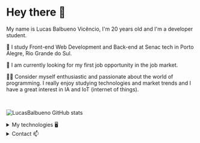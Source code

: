# Hey there 👋

My name is Lucas Balbueno Vicêncio, I'm 20 years old and I'm a developer student.

📖 I study Front-end Web Development and Back-end at Senac tech in Porto Alegre, Rio Grande do Sul.

💼 I am currently looking for my first job opportunity in the job market.

🙋‍♂️ Consider myself enthusiastic and passionate about the world of programming. I really enjoy studying technologies and market trends and I have a great interest in IA and IoT (internet of things).

<br>

![LucasBalbueno GitHub stats](https://github-readme-stats.vercel.app/api?username=LucasBalbueno&show_icons=true&theme=dracula)
<!--![LucasBalbueno Github Summaty](https://github-profile-summary-cards.vercel.app/api/cards/profile-details?username=LucasBalbueno&theme=dracula)-->

<details>
  <summary>My technologies 🖥</summary>

## My technologies

##### Software development :
![HTML](https://img.shields.io/badge/HTML5-E34F26?style=for-the-badge&logo=html5&logoColor=white)
![CSS](https://img.shields.io/badge/CSS3-1572B6?style=for-the-badge&logo=css3&logoColor=white)
![JS](https://img.shields.io/badge/JavaScript-323330?style=for-the-badge&logo=javascript&logoColor=F7DF1E)
![GIT](https://img.shields.io/badge/GIT-E44C30?style=for-the-badge&logo=git&logoColor=white)
![GITHUB](https://img.shields.io/badge/GitHub-100000?style=for-the-badge&logo=github&logoColor=white)
![NODEJS](https://img.shields.io/badge/Node%20js-339933?style=for-the-badge&logo=nodedotjs&logoColor=white)
![BOOTSTRAP](https://img.shields.io/badge/Bootstrap-563D7C?style=for-the-badge&logo=bootstrap&logoColor=white)

##### Tools and IDE :
![VSCODE](https://img.shields.io/badge/VSCode-0078D4?style=for-the-badge&logo=visual%20studio%20code&logoColor=white)
![VERCEL](https://img.shields.io/badge/Vercel-000000?style=for-the-badge&logo=vercel&logoColor=white)
![GITHUBPAGES](https://img.shields.io/badge/GitHub%20Pages-222222?style=for-the-badge&logo=GitHub%20Pages&logoColor=white)

##### Design and UX/Ui Knowledge:
![ILLUSTRATOR](https://img.shields.io/badge/Adobe%20Illustrator-FF9A00?style=for-the-badge&logo=adobe%20illustrator&logoColor=white)
![PHOTOSHOP](https://img.shields.io/badge/Adobe%20Photoshop-31A8FF?style=for-the-badge&logo=Adobe%20Photoshop&logoColor=black)
![PREMIERE](https://img.shields.io/badge/Adobe%20Premiere%20Pro-9999FF?style=for-the-badge&logo=Adobe%20Premiere%20Pro&logoColor=white)
![FIGMA](https://img.shields.io/badge/Figma-F24E1E?style=for-the-badge&logo=figma&logoColor=white)

</details>

<details>
  <summary>Contact 📫</summary>
    
## Contact 
<a href="https://www.linkedin.com/in/lucasbalbuenovicencio"><img src="https://img.shields.io/badge/LinkedIn-0077B5?style=for-the-badge&logo=linkedin&logoColor=white">
<!--https://img.shields.io/badge/Portfolio-255E63?style=for-the-badge&logo=About.me&logoColor=white-->

</details>




<!--
**LucasBalbueno/LucasBalbueno** is a ✨ _special_ ✨ repository because its `README.md` (this file) appears on your GitHub profile.

Here are some ideas to get you started:

- 🔭 I’m currently working on ...
- 🌱 I’m currently learning ...
- 👯 I’m looking to collaborate on ...
- 🤔 I’m looking for help with ...
- 💬 Ask me about ...
- 📫 How to reach me: ...
- 😄 Pronouns: ...
- ⚡ Fun fact: ...
-->
